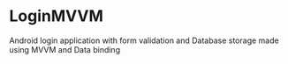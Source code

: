 # LoginMVVM
Android login application with form validation and Database storage  made using MVVM and Data binding
